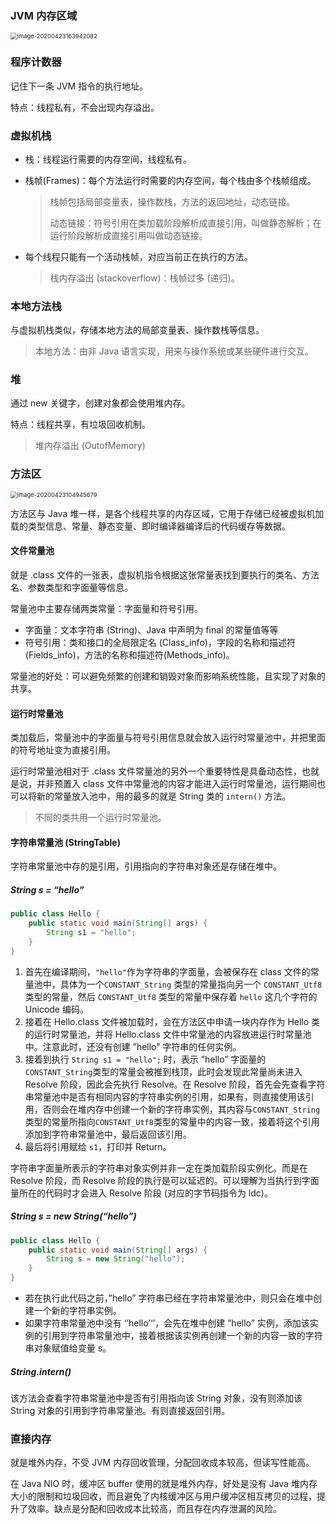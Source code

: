 ### JVM 内存区域

<img src="/Users/licheng/Documents/Typora/Picture/image-20200423163942082.png" alt="image-20200423163942082" style="zoom:67%;" />

### 程序计数器

记住下一条 JVM 指令的执行地址。

特点：线程私有，不会出现内存溢出。

### 虚拟机栈

* 栈：线程运行需要的内存空间，线程私有。

* 栈帧(Frames)：每个方法运行时需要的内存空间，每个栈由多个栈帧组成。

  > 栈帧包括局部变量表，操作数栈，方法的返回地址，动态链接。
  >
  > 动态链接：符号引用在类加载阶段解析成直接引用，叫做静态解析；在运行阶段解析成直接引用叫做动态链接。

* 每个线程只能有一个活动栈帧，对应当前正在执行的方法。

  > 栈内存溢出 (stackoverflow)：栈帧过多 (递归)。

### 本地方法栈

与虚拟机栈类似，存储本地方法的局部变量表、操作数栈等信息。

> 本地方法：由非 Java 语言实现，用来与操作系统或某些硬件进行交互。

### 堆

通过 new 关键字，创建对象都会使用堆内存。

特点：线程共享，有垃圾回收机制。

> 堆内存溢出 (OutofMemory)

### 方法区

<img src="/Users/licheng/Documents/Typora/Picture/image-20200423104945679.png" alt="image-20200423104945679" style="zoom:67%;" />

方法区与 Java 堆一样，是各个线程共享的内存区域，它用于存储已经被虚拟机加载的类型信息、常量、静态变量、即时编译器编译后的代码缓存等数据。

#### 文件常量池

就是 .class 文件的一张表，虚拟机指令根据这张常量表找到要执行的类名、方法名、参数类型和字面量等信息。

常量池中主要存储两类常量：字面量和符号引用。

* 字面量：文本字符串 (String)、Java 中声明为 final 的常量值等等
* 符号引用：类和接口的全局限定名 (Class_info)，字段的名称和描述符 (Fields_info)，方法的名称和描述符(Methods_info)。

常量池的好处：可以避免频繁的创建和销毁对象而影响系统性能，且实现了对象的共享。

#### 运行时常量池

类加载后，常量池中的字面量与符号引用信息就会放入运行时常量池中，并把里面的符号地址变为直接引用。

运行时常量池相对于 .class 文件常量池的另外一个重要特性是具备动态性，也就是说，并非预置入 class 文件中常量池的内容才能进入运行时常量池，运行期间也可以将新的常量放入池中，用的最多的就是 String 类的 `intern()` 方法。

> 不同的类共用一个运行时常量池。
>

#### 字符串常量池 (StringTable)

字符串常量池中存的是引用，引用指向的字符串对象还是存储在堆中。

##### String s = “hello”

```java
public class Hello {
    public static void main(String[] args) {
        String s1 = "hello";
    }
}
```

1. 首先在编译期间，`"hello"`作为字符串的字面量，会被保存在 class 文件的常量池中，具体为一个`CONSTANT_String` 类型的常量指向另一个 `CONSTANT_Utf8` 类型的常量，然后 `CONSTANT_Utf8` 类型的常量中保存着 `hello` 这几个字符的 Unicode 编码。
2. 接着在 Hello.class 文件被加载时，会在方法区中申请一块内存作为 Hello 类的运行时常量池，并将 Hello.class 文件中常量池的内容放进运行时常量池中。注意此时，还没有创建 ”hello” 字符串的任何实例。
3. 接着到执行 `String s1 = "hello";` 时，表示 ”hello” 字面量的`CONSTANT_String`类型的常量会被推到栈顶，此时会发现此常量尚未进入 Resolve 阶段，因此会先执行 Resolve。在 Resolve 阶段，首先会先查看字符串常量池中是否有相同内容的字符串实例的引用，如果有，则直接使用该引用，否则会在堆内存中创建一个新的字符串实例，其内容与`CONSTANT_String`类型的常量所指向`CONSTANT_Utf8`类型的常量中的内容一致，接着将这个引用添加到字符串常量池中，最后返回该引用。
4. 最后将引用赋给 `s1`，打印并 Return。

字符串字面量所表示的字符串对象实例并非一定在类加载阶段实例化。而是在 Resolve 阶段，而 Resolve 阶段的执行是可以延迟的。可以理解为当执行到字面量所在的代码时才会进入 Resolve 阶段 (对应的字节码指令为 ldc)。

##### String s = new String(“hello”)

```java
public class Hello {
    public static void main(String[] args) {
        String s = new String("hello");
    }
}
```

* 若在执行此代码之前，”hello” 字符串已经在字符串常量池中，则只会在堆中创建一个新的字符串实例。
* 如果字符串常量池中没有 ‘’hello’‘’，会先在堆中创建 ”hello” 实例，添加该实例的引用到字符串常量池中，接着根据该实例再创建一个新的内容一致的字符串对象赋值给变量 s。

##### String.intern()

该方法会查看字符串常量池中是否有引用指向该 String 对象，没有则添加该 String 对象的引用到字符串常量池。有则直接返回引用。

### 直接内存

就是堆外内存，不受 JVM 内存回收管理，分配回收成本较高，但读写性能高。

在 Java NIO 时，缓冲区 buffer 使用的就是堆外内存，好处是没有 Java 堆内存大小的限制和垃圾回收，而且避免了内核缓冲区与用户缓冲区相互拷贝的过程，提升了效率。缺点是分配和回收成本比较高，而且存在内存泄漏的风险。

